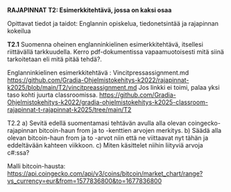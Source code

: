 **RAJAPINNAT T2: Esimerkkitehtävä, jossa on kaksi osaa**

Opittavat tiedot ja taidot: Englannin opiskelua, tiedonetsintää ja rajapinnan kokeilua


**T2.1** Suomenna oheinen englanninkielinen esimerkkitehtävä, itsellesi riittävällä tarkkuudella. Kerro pdf-dokumentissa vapaamuotoisesti mitä siinä tarkoitetaan eli mitä pitää tehdä?. 

Englanninkielinen esimerkkitehtävä : Vincitpressassignment.md https://github.com/Gradia-Ohjelmistokehitys-k2022/rajapinnat-k2025/blob/main/T2/vincitpreassignment.md
Jos linkki ei toimi, palaa yksi taso kohti juurta classroomissa. https://github.com/Gradia-Ohjelmistokehitys-k2022/gradia-ohjelmistokehitys-k2025-classroom-rajapinnat-t-rajapinnat-k2025/tree/main/T2

T2.2 a) Sevitä edellä suomentamasi tehtävän avulla alla olevan coingecko-rajapinnan bitcoin-haun from ja to -kenttien arvojen merkitys. b) Säädä alla olevan bitcoin-haun from ja to -arvot niin että ne viittaavat nyt tähän ja eddeltävään kahteen viikkoon. c) Miten käsittelet niihin liityviä arvoja c#:ssa?


Malli bitcoin-hausta: https://api.coingecko.com/api/v3/coins/bitcoin/market_chart/range?vs_currency=eur&from=1577836800&to=1677836800




